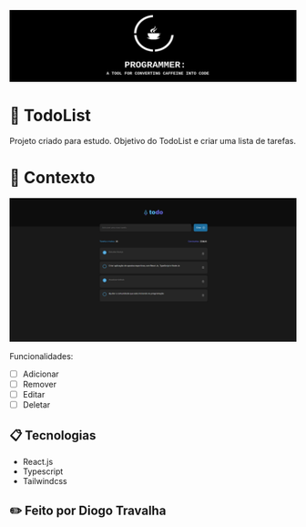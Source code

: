 ![Screenshot](banneradm.png)

# 🚀 TodoList

Projeto criado para estudo. Objetivo do TodoList e criar uma lista de tarefas.

# 🧠 Contexto

![Screenshot](todo.png)

Funcionalidades:

- [ ] Adicionar
- [ ] Remover
- [ ] Editar
- [ ] Deletar

## 📋 Tecnologias

- React.js
- Typescript
- Tailwindcss

## ✏️ Feito por Diogo Travalha
